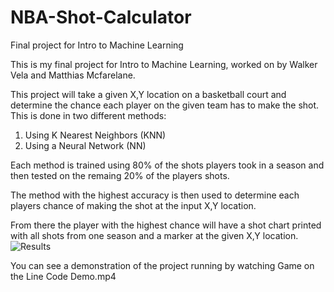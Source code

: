 # NBA-Shot-Calculator
Final project for Intro to Machine Learning

This is my final project for Intro to Machine Learning, worked on by Walker Vela and Matthias Mcfarelane.

This project will take a given X,Y location on a basketball court and determine the chance each player on the given team has to make the shot. 
This is done in two different methods:
  1. Using K Nearest Neighbors (KNN)
  2. Using a Neural Network (NN)  
   
Each method is trained using 80% of the shots players took in a season and then tested on the remaing 20% of the players shots.  

The method with the highest accuracy is then used to determine each players chance of making the shot at the input X,Y location.  

From there the player with the highest chance will have a shot chart printed with all shots from one season and a marker at the given X,Y location. ![Results](https://user-images.githubusercontent.com/28545417/144792733-9856eefb-748e-4e08-b312-1d334ebc9b7c.PNG)  



You can see a demonstration of the project running by watching Game on the Line Code Demo.mp4
